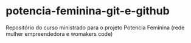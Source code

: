 # potencia-feminina-git-e-github

Repositório do curso ministrado para o projeto Potencia Feminina (rede mulher empreendedora e womakers code)


